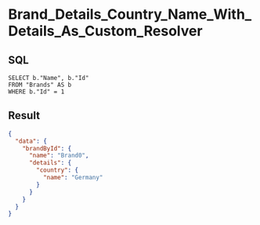 # Brand_Details_Country_Name_With_Details_As_Custom_Resolver

## SQL

```text
SELECT b."Name", b."Id"
FROM "Brands" AS b
WHERE b."Id" = 1
```

## Result

```json
{
  "data": {
    "brandById": {
      "name": "Brand0",
      "details": {
        "country": {
          "name": "Germany"
        }
      }
    }
  }
}
```

